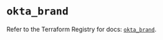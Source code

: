 # `okta_brand`

Refer to the Terraform Registry for docs: [`okta_brand`](https://registry.terraform.io/providers/okta/okta/4.8.0/docs/resources/brand).
